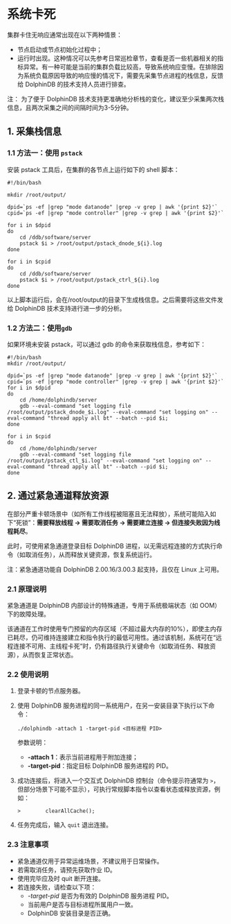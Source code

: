 # 系统卡死

集群卡住无响应通常出现在以下两种情景：

* 节点启动或节点初始化过程中；
* 运行时出现。这种情况可以先参考日常巡检章节，查看是否一些机器相关的指标异常。有一种可能是当前的集群负载比较高，导致系统响应变慢。在排除因为系统负载原因导致的响应慢的情况下，需要先采集节点进程的栈信息，反馈给
  DolphinDB 的技术支持人员进行排查。

注： 为了便于 DolphinDB 技术支持更准确地分析栈的变化，建议至少采集两次栈信息，且两次采集之间的间隔时间为3-5分钟。

## 1. 采集栈信息

### 1.1 方法一：使用 `pstack`

安装 pstack 工具后，在集群的各节点上运行如下的 shell 脚本：

```
#!/bin/bash

mkdir /root/output/

dpid=`ps -ef |grep "mode datanode" |grep -v grep | awk '{print $2}'`
cpid=`ps -ef |grep "mode controller" |grep -v grep | awk '{print $2}'`

for i in $dpid
do
    cd /ddb/software/server
    pstack $i > /root/output/pstack_dnode_${i}.log
done

for i in $cpid
do
    cd /ddb/software/server
    pstack $i > /root/output/pstack_ctrl_${i}.log
done
```

以上脚本运行后，会在/root/output的目录下生成栈信息。之后需要将这些文件发给 DolphinDB 技术支持进行进一步的分析。

### 1.2 方法二：使用`gdb`

如果环境未安装 pstack，可以通过 gdb 的命令来获取栈信息，参考如下：

```
#!/bin/bash
mkdir /root/output/

dpid=`ps -ef |grep "mode datanode" |grep -v grep | awk '{print $2}'`
cpid=`ps -ef |grep "mode controller" |grep -v grep | awk '{print $2}'`
for i in $dpid
do
    cd /home/dolphindb/server
    gdb --eval-command "set logging file /root/output/pstack_dnode_$i.log" --eval-command "set logging on" --eval-command "thread apply all bt" --batch --pid $i;
done

for i in $cpid
do
    cd /home/dolphindb/server
    gdb --eval-command "set logging file /root/output/pstack_ctl_$i.log" --eval-command "set logging on" --eval-command "thread apply all bt" --batch --pid $i;
done
```

## 2. 通过紧急通道释放资源

在部分严重卡顿场景中（如所有工作线程被阻塞且无法释放），系统可能陷入如下“死锁”：**需要释放线程 → 需要取消任务 → 需要建立连接 →
但连接失败因为线程耗尽**。

此时，可使用紧急通道登录目标 DolphinDB 进程，以无需远程连接的方式执行命令（如取消任务），从而释放关键资源，恢复系统运行。

注：紧急通道功能自 DolphinDB 2.00.16/3.00.3 起支持，且仅在 Linux 上可用。

### 2.1 原理说明

紧急通道是 DolphinDB 内部设计的特殊通道，专用于系统极端状态（如 OOM）下的故障处理。

该通道在工作时使用专门预留的内存区域（不超过最大内存的10%），即使主内存已耗尽，仍可维持连接建立和指令执行的最低可用性。通过该机制，系统可在“远程连接不可用、主线程卡死”时，仍有路径执行关键命令（如取消任务、释放资源），从而恢复正常状态。

### 2.2 使用说明

1. 登录卡顿的节点服务器。
2. 使用 DolphinDB
   服务进程的同一系统用户，在另一安装目录下执行以下命令：

   ```
   ./dolphindb -attach 1 -target-pid <目标进程 PID>
   ```

   参数说明：

   * **-attach 1**：表示当前进程用于附加连接；
   * **-target-pid**：指定目标 DolphinDB 服务进程的 PID。
3. 成功连接后，将进入一个交互式 DolphinDB 控制台（命令提示符通常为
   `>`，但部分场景下可能不显示），可执行常规脚本指令以查看状态或释放资源，例如：

   ```
   >        clearAllCache();
   ```
4. 任务完成后，输入 `quit` 退出连接。

### 2.3 注意事项

* 紧急通道仅用于异常运维场景，不建议用于日常操作。
* 若需取消任务，请预先获取作业 ID。
* 使用完毕应及时 quit 断开连接。
* 若连接失败，请检查以下项：
  + *-target-pid* 是否为有效的 DolphinDB 服务进程 PID。
  + 当前用户是否与目标进程所属用户一致。
  + DolphinDB 安装目录是否正确。

